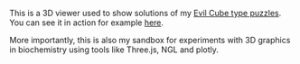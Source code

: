 This is a 3D viewer used to show solutions of my [Evil Cube type puzzles](https://www.printables.com/model/1339793-evil-cube).
You can see it in action for example [here](https://vaclavhanzl.github.io/cube-solutions/cube.html?bricks=13,564,851,864,1108,1115,1310,1435,1519,1685,1868,2025).

More importantly, this is also my sandbox for experiments with 3D graphics in biochemistry using tools like Three.js, NGL and plotly.
